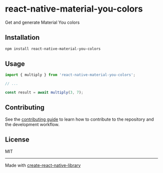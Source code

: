 # react-native-material-you-colors

Get and generate Material You colors

## Installation

```sh
npm install react-native-material-you-colors
```

## Usage

```js
import { multiply } from 'react-native-material-you-colors';

// ...

const result = await multiply(3, 7);
```

## Contributing

See the [contributing guide](CONTRIBUTING.md) to learn how to contribute to the repository and the development workflow.

## License

MIT

---

Made with [create-react-native-library](https://github.com/callstack/react-native-builder-bob)
